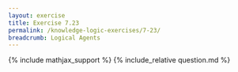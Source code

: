 ```yaml
---
layout: exercise
title: Exercise 7.23
permalink: /knowledge-logic-exercises/7-23/
breadcrumb: Logical Agents
---
```


{% include mathjax_support %}
{% include_relative question.md %}
